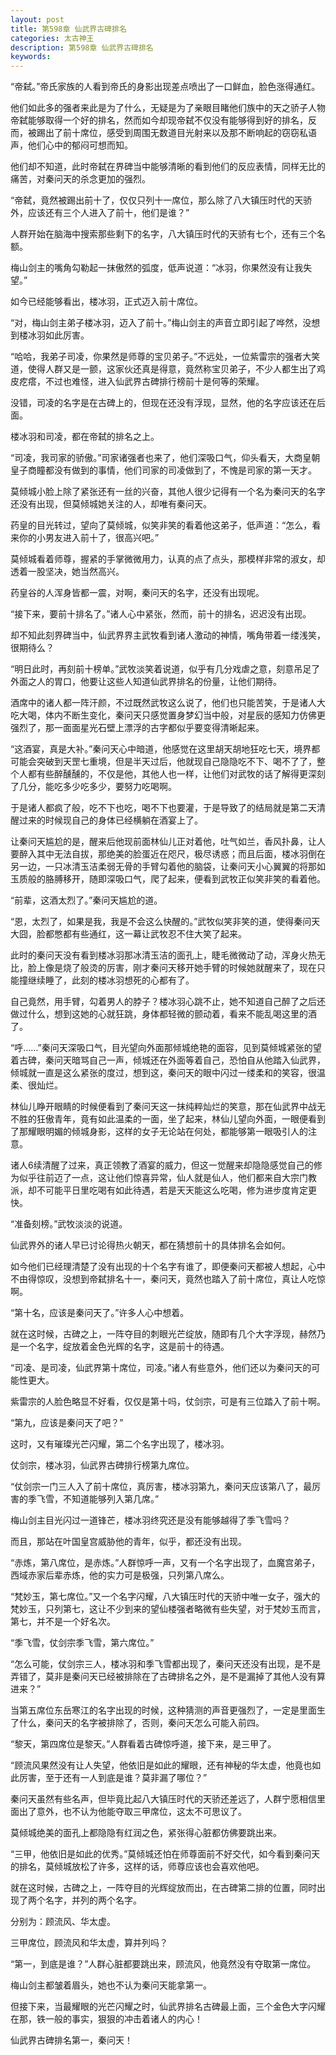 ```yaml
---
layout: post
title: 第598章 仙武界古碑排名
categories: 太古神王
description: 第598章 仙武界古碑排名
keywords:
---
```


“帝弑。”帝氏家族的人看到帝氏的身影出现差点喷出了一口鲜血，脸色涨得通红。

他们如此多的强者来此是为了什么，无疑是为了亲眼目睹他们族中的天之骄子人物帝弑能够取得一个好的排名，然而如今却现帝弑不仅没有能够得到好的排名，反而，被踢出了前十席位，感受到周围无数道目光射来以及那不断响起的窃窃私语声，他们心中的郁闷可想而知。

他们却不知道，此时帝弑在界碑当中能够清晰的看到他们的反应表情，同样无比的痛苦，对秦问天的杀念更加的强烈。

“帝弑，竟然被踢出前十了，仅仅只列十一席位，那么除了八大镇压时代的天骄外，应该还有三个人进入了前十，他们是谁？”

人群开始在脑海中搜索那些剩下的名字，八大镇压时代的天骄有七个，还有三个名额。

梅山剑主的嘴角勾勒起一抹傲然的弧度，低声说道：“冰羽，你果然没有让我失望。”

如今已经能够看出，楼冰羽，正式迈入前十席位。

“对，梅山剑主弟子楼冰羽，迈入了前十。”梅山剑主的声音立即引起了哗然，没想到楼冰羽如此厉害。

“哈哈，我弟子司凌，你果然是师尊的宝贝弟子。”不远处，一位紫雷宗的强者大笑道，使得人群又是一颤，这家伙还真是得意，竟然称宝贝弟子，不少人都生出了鸡皮疙瘩，不过也难怪，进入仙武界古碑排行榜前十是何等的荣耀。

没错，司凌的名字是在古碑上的，但现在还没有浮现，显然，他的名字应该还在后面。

楼冰羽和司凌，都在帝弑的排名之上。

“司凌，我司家的骄傲。”司家诸强者也来了，他们深吸口气，仰头看天，大商皇朝皇子商瞳都没有做到的事情，他们司家的司凌做到了，不愧是司家的第一天才。

莫倾城小脸上除了紧张还有一丝的兴奋，其他人很少记得有一个名为秦问天的名字还没有出现，但莫倾城她关注的人，却唯有秦问天。

药皇的目光转过，望向了莫倾城，似笑非笑的看着他这弟子，低声道：“怎么，看来你的小男友进入前十了，很高兴吧。”

莫倾城看着师尊，握紧的手掌微微用力，认真的点了点头，那模样非常的淑女，却透着一股坚决，她当然高兴。

药皇谷的人浑身皆都一震，对啊，秦问天的名字，还没有出现呢。

“接下来，要前十排名了。”诸人心中紧张，然而，前十的排名，迟迟没有出现。

却不知此刻界碑当中，仙武界界主武牧看到诸人激动的神情，嘴角带着一缕浅笑，很期待么？

“明日此时，再刻前十榜单。”武牧淡笑着说道，似乎有几分戏虐之意，刻意吊足了外面之人的胃口，他要让这些人知道仙武界排名的份量，让他们期待。

酒席中的诸人都一阵汗颜，不过既然武牧这么说了，他们也只能苦笑，于是诸人大吃大喝，体内不断生变化，秦问天只感觉置身梦幻当中般，对星辰的感知力仿佛更强烈了，那一面面星光石壁上漂浮的古字都似乎要变得清晰起来。

“这酒宴，真是大补。”秦问天心中暗道，他感觉在这里胡天胡地狂吃七天，境界都可能会突破到天罡七重境，但是半天过后，他就现自己隐隐吃不下、喝不了了，整个人都有些醉醺醺的，不仅是他，其他人也一样，让他们对武牧的话了解得更深刻了几分，能吃多少吃多少，要努力吃喝啊。

于是诸人都疯了般，吃不下也吃，喝不下也要灌，于是导致了的结局就是第二天清醒过来的时候现自己的身体已经横躺在酒宴上了。

让秦问天尴尬的是，醒来后他现前面林仙儿正对着他，吐气如兰，香风扑鼻，让人要醉入其中无法自拔，那绝美的脸蛋近在咫尺，极尽诱惑；而且后面，楼冰羽倒在另一边，一只冰清玉洁柔弱无骨的手臂勾着他的脑袋，让秦问天小心翼翼的将那如玉质般的胳膊移开，随即深吸口气，爬了起来，便看到武牧正似笑非笑的看着他。

“前辈，这酒太烈了。”秦问天尴尬的道。

“恩，太烈了，如果是我，我是不会这么快醒的。”武牧似笑非笑的道，使得秦问天大囧，脸都憋都有些通红，这一幕让武牧忍不住大笑了起来。

此时的秦问天没有看到楼冰羽那冰清玉洁的面孔上，睫毛微微动了动，浑身火热无比，脸上像是烧了般烫的厉害，刚才秦问天移开她手臂的时候她就醒来了，现在只能撞继续睡了，此刻的楼冰羽想死的心都有了。

自己竟然，用手臂，勾着男人的脖子？楼冰羽心跳不止，她不知道自己醉了之后还做过什么，想到这她的心就狂跳，身体都轻微的颤动着，看来不能乱喝这里的酒了。

“呼……”秦问天深吸口气，目光望向外面那倾城绝艳的面容，见到莫倾城紧张的望着古碑，秦问天暗骂自己一声，倾城还在外面等着自己，恐怕自从他踏入仙武界，倾城就一直是这么紧张的度过，想到这，秦问天的眼中闪过一缕柔和的笑容，很温柔、很灿烂。

林仙儿睁开眼睛的时候便看到了秦问天这一抹纯粹灿烂的笑意，那在仙武界中战无不胜的狂傲青年，竟有如此温柔的一面，坐了起来，林仙儿望向外面，一眼便看到了那耀眼明媚的倾城身影，这样的女子无论站在何处，都能够第一眼吸引人的注意。

诸人6续清醒了过来，真正领教了酒宴的威力，但这一觉醒来却隐隐感觉自己的修为似乎往前迈了一点，这让他们惊喜异常，仙人就是仙人，他们都来自大宗门教派，却不可能平日里吃喝有如此待遇，若是天天能这么吃喝，修为进步度肯定更快。

“准备刻榜。”武牧淡淡的说道。

仙武界外的诸人早已讨论得热火朝天，都在猜想前十的具体排名会如何。

如今他们已经理清楚了没有出现的十个名字有谁了，即便秦问天都被人想起，心中不由得惊叹，没想到帝弑排名十一，秦问天，竟然也踏入了前十席位，真让人吃惊啊。

“第十名，应该是秦问天了。”许多人心中想着。

就在这时候，古碑之上，一阵夺目的刺眼光芒绽放，随即有几个大字浮现，赫然乃是一个名字，绽放着金色光辉的名字，这是前十的待遇。

“司凌、是司凌，仙武界第十席位，司凌。”诸人有些意外，他们还以为秦问天的可能性更大。

紫雷宗的人脸色略显不好看，仅仅是第十吗，仗剑宗，可是有三位踏入了前十啊。

“第九，应该是秦问天了吧？”

这时，又有璀璨光芒闪耀，第二个名字出现了，楼冰羽。

仗剑宗，楼冰羽，仙武界古碑排行榜第九席位。

“仗剑宗一门三人入了前十席位，真厉害，楼冰羽第九，秦问天应该第八了，最厉害的季飞雪，不知道能够列入第几席。”

梅山剑主目光闪过一道锋芒，楼冰羽终究还是没有能够越得了季飞雪吗？

而且，那站在叶国皇宫威胁他的青年，似乎，都还没有出现。

“赤炼，第八席位，是赤炼。”人群惊呼一声，又有一个名字出现了，血魔宫弟子，西域赤家后辈赤炼，他的实力可是极强，只列第八席么。

“梵妙玉，第七席位。”又一个名字闪耀，八大镇压时代的天骄中唯一女子，强大的梵妙玉，只列第七，这让不少到来的望仙楼强者略微有些失望，对于梵妙玉而言，第七，并不是一个好名次。

“季飞雪，仗剑宗季飞雪，第六席位。”

“怎么可能，仗剑宗三人，楼冰羽和季飞雪都出现了，秦问天还没有出现，是不是弄错了，莫非是秦问天已经被排除在了古碑排名之外，是不是漏掉了其他人没有算进来？”

当第五席位东岳寒江的名字出现的时候，这种猜测的声音更强烈了，一定是里面生了什么，秦问天的名字被排除了，否则，秦问天怎么可能入前四。

“黎天，第四席位是黎天。”人群看着古碑惊呼道，接下来，是三甲了。

“顾流风果然没有让人失望，他依旧是如此的耀眼，还有神秘的华太虚，他竟也如此厉害，至于还有一人到底是谁？莫非漏了哪位？”

秦问天虽然有些名声，但毕竟比起八大镇压时代的天骄还差远了，人群宁愿相信里面出了意外，也不认为他能夺取三甲席位，这太不可思议了。

莫倾城绝美的面孔上都隐隐有红润之色，紧张得心脏都仿佛要跳出来。

“三甲，他依旧是如此的优秀。”莫倾城还怕在师尊面前不好交代，如今看到秦问天的排名，莫倾城放松了许多，这样的话，师尊应该也会喜欢他吧。

就在这时候，古碑之上，一阵夺目的光辉绽放而出，在古碑第二排的位置，同时出现了两个名字，并列的两个名字。

分别为：顾流风、华太虚。

三甲席位，顾流风和华太虚，算并列吗？

“第一，到底是谁？”人群心脏都要跳出来，顾流风，他竟然没有夺取第一席位。

梅山剑主都皱着眉头，她也不认为秦问天能拿第一。

但接下来，当最耀眼的光芒闪耀之时，仙武界排名古碑最上面，三个金色大字闪耀在那，铁一般的事实，狠狠的冲击着诸人的内心！

仙武界古碑排名第一，秦问天！
